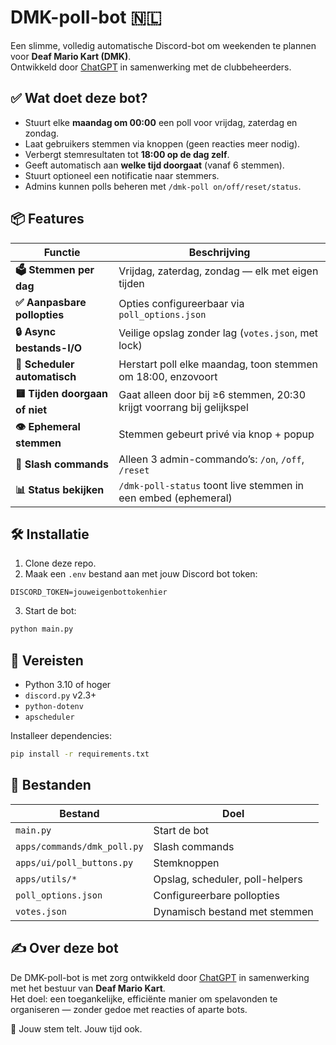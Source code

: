 # DMK-poll-bot 🇳🇱

Een slimme, volledig automatische Discord-bot om weekenden te plannen voor **Deaf Mario Kart (DMK)**.  
Ontwikkeld door [ChatGPT](https://openai.com/chatgpt) in samenwerking met de clubbeheerders.

## ✅ Wat doet deze bot?

- Stuurt elke **maandag om 00:00** een poll voor vrijdag, zaterdag en zondag.
- Laat gebruikers stemmen via knoppen (geen reacties meer nodig).
- Verbergt stemresultaten tot **18:00 op de dag zelf**.
- Geeft automatisch aan **welke tijd doorgaat** (vanaf 6 stemmen).
- Stuurt optioneel een notificatie naar stemmers.
- Admins kunnen polls beheren met `/dmk-poll on/off/reset/status`.

## 📦 Features

| Functie                                      | Beschrijving                                                                 |
|---------------------------------------------|------------------------------------------------------------------------------|
| **🗳️ Stemmen per dag**                        | Vrijdag, zaterdag, zondag — elk met eigen tijden                            |
| **✅ Aanpasbare pollopties**                 | Opties configureerbaar via `poll_options.json`                              |
| **🔒 Async bestands-I/O**                    | Veilige opslag zonder lag (`votes.json`, met lock)                          |
| **📅 Scheduler automatisch**                 | Herstart poll elke maandag, toon stemmen om 18:00, enzovoort                |
| **🟨 Tijden doorgaan of niet**              | Gaat alleen door bij ≥6 stemmen, 20:30 krijgt voorrang bij gelijkspel       |
| **👁️ Ephemeral stemmen**                    | Stemmen gebeurt privé via knop + popup                                      |
| **💬 Slash commands**                       | Alleen 3 admin-commando’s: `/on`, `/off`, `/reset`                          |
| **📊 Status bekijken**                      | `/dmk-poll-status` toont live stemmen in een embed (ephemeral)             |

## 🛠️ Installatie

1. Clone deze repo.
2. Maak een `.env` bestand aan met jouw Discord bot token:

```
DISCORD_TOKEN=jouweigenbottokenhier
```

3. Start de bot:

```bash
python main.py
```

## 🧪 Vereisten

- Python 3.10 of hoger
- `discord.py` v2.3+
- `python-dotenv`
- `apscheduler`

Installeer dependencies:

```bash
pip install -r requirements.txt
```

## 📁 Bestanden

| Bestand                  | Doel                                  |
|--------------------------|---------------------------------------|
| `main.py`               | Start de bot                          |
| `apps/commands/dmk_poll.py` | Slash commands                      |
| `apps/ui/poll_buttons.py`   | Stemknoppen                         |
| `apps/utils/*`              | Opslag, scheduler, poll-helpers     |
| `poll_options.json`         | Configureerbare pollopties         |
| `votes.json`                | Dynamisch bestand met stemmen       |

## ✍️ Over deze bot

De DMK-poll-bot is met zorg ontwikkeld door [ChatGPT](https://openai.com/chatgpt) in samenwerking met het bestuur van **Deaf Mario Kart**.  
Het doel: een toegankelijke, efficiënte manier om spelavonden te organiseren — zonder gedoe met reacties of aparte bots.

🤝 Jouw stem telt. Jouw tijd ook.
